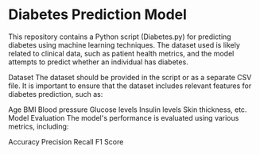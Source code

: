 # Diabetes Prediction Model
This repository contains a Python script (Diabetes.py) for predicting diabetes using machine learning techniques. The dataset used is likely related to clinical data, such as patient health metrics, and the model attempts to predict whether an individual has diabetes.

Dataset
The dataset should be provided in the script or as a separate CSV file. It is important to ensure that the dataset includes relevant features for diabetes prediction, such as:

Age
BMI
Blood pressure
Glucose levels
Insulin levels
Skin thickness, etc.
Model Evaluation
The model's performance is evaluated using various metrics, including:

Accuracy
Precision
Recall
F1 Score
